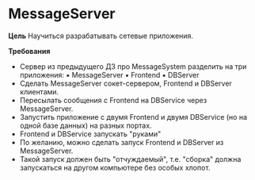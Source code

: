 # MessageServer
**Цель**
Научиться разрабатывать сетевые приложения.

**Требования**
- Cервер из предыдущего ДЗ про MessageSystem разделить на три приложения:
▪ MessageServer
▪ Frontend
▪ DBServer
- Сделать MessageServer сокет-сервером, Frontend и DBServer клиентами.
- Пересылать сообщения с Frontend на DBService через MessageServer.
- Запустить приложение с двумя Frontend и двумя DBService (но на одной базе данных) на разных портах.
- Frontend и DBService запускать "руками"
- По желанию, можно сделать запуск Frontend и DBServer из MessageServer.
- Такой запуск должен быть "отчуждаемый", т.е. "сборка" должна запускаться на другом компьютере без особых хлопот.
